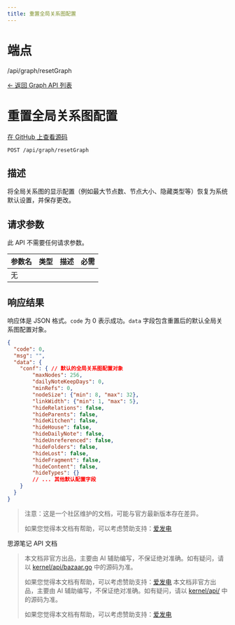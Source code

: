 ```yaml
---
title: 重置全局关系图配置
---
```

# 端点

/api/graph/resetGraph

[← 返回 Graph API 列表](../pages/graph.html)

# 重置全局关系图配置

[在 GitHub 上查看源码](https://github.com/siyuan-note/siyuan/blob/master/kernel/api/graph.go#L27)

`POST /api/graph/resetGraph`

## 描述

将全局关系图的显示配置（例如最大节点数、节点大小、隐藏类型等）恢复为系统默认设置，并保存更改。

## 请求参数

此 API 不需要任何请求参数。

| 参数名 | 类型 | 描述 | 必需 |
| --- | --- | --- | --- |
| 无 |

## 响应结果

响应体是 JSON 格式。`code` 为 0 表示成功。`data` 字段包含重置后的默认全局关系图配置对象。

```json
{
  "code": 0,
  "msg": "",
  "data": {
    "conf": { // 默认的全局关系图配置对象
        "maxNodes": 256,
        "dailyNoteKeepDays": 0,
        "minRefs": 0,
        "nodeSize": {"min": 8, "max": 32},
        "linkWidth": {"min": 1, "max": 5},
        "hideRelations": false,
        "hideParents": false,
        "hideKitchen": false,
        "hideHouse": false,
        "hideDailyNote": false,
        "hideUnreferenced": false,
        "hideFolders": false,
        "hideLost": false,
        "hideFragment": false,
        "hideContent": false,
        "hideTypes": {}
        // ... 其他默认配置字段
    }
  }
}
```

> 注意：这是一个社区维护的文档，可能与官方最新版本存在差异。
> 
> 如果您觉得本文档有帮助，可以考虑赞助支持：[爱发电](https://afdian.com/a/leolee9086?tab=feed)

思源笔记 API 文档
> 本文档非官方出品，主要由 AI 辅助编写，不保证绝对准确。如有疑问，请以 [kernel/api/bazaar.go](https://github.com/siyuan-note/siyuan/blob/master/kernel/api/bazaar.go) 中的源码为准。
> 
> 如果您觉得本文档有帮助，可以考虑赞助支持：[爱发电](https://afdian.com/a/leolee9086?tab=feed)
> 本文档非官方出品，主要由 AI 辅助编写，不保证绝对准确。如有疑问，请以 [kernel/api/](https://github.com/siyuan-note/siyuan/blob/master/kernel/api/) 中的源码为准。
> 
> 如果您觉得本文档有帮助，可以考虑赞助支持：[爱发电](https://afdian.com/a/leolee9086?tab=feed)
